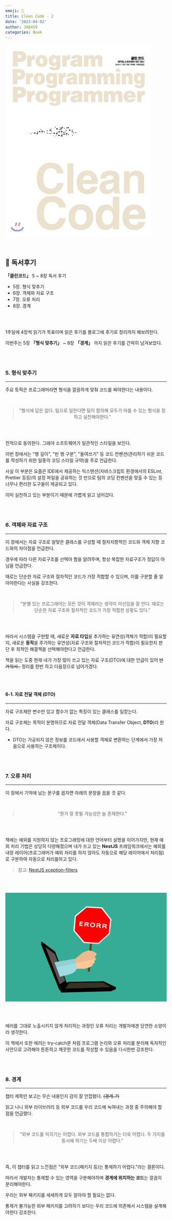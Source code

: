 ```yaml
---
emoji: 📖
title: Clean Code - 2
date: '2023-04-02'
author: JH8459
categories: Book
---
```


![book.jpeg](book.jpeg)

<br>

## 📓 독서후기

**「클린코드」** 5 ~ 8장 독서 후기

- 5장. 형식 맞추기
- 6장. 객체와 자료 구조
- 7장. 오류 처리
- 8장. 경계

<br>
<br>

1주일에 4장씩 읽기가 목표이며 읽은 후기를 블로그에 후기로 정리까지 해보려한다.

이번주는 5장 **「형식 맞추기」** ~ 8장 **「경계」** 까지 읽은 후기를 간략히 남겨보았다.

<br>
<br>

### 5. 형식 맞추기

---

주요 토픽은 프로그래머라면 형식을 깔끔하게 맞춰 코드를 짜야한다는 내용이다.

<br>

> <center>"형식에 답은 없다. 팀으로 일한다면 팀이 합의해 모두가 따를 수 있는 형식을 정하고 실천해야한다."</center>

<br>
<br>

전적으로 동의한다. 그래야 소프트웨어가 일관적인 스타일을 보인다.

이번 장에서는 "행 길이", "빈 행 구분", "들여쓰기" 등 코드 컨벤션(관리하기 쉬운 코드를 작성하기 위한 일종의 코딩 스타일 규약)을 주로 언급한다.

사실 이 부분은 요즘은 IDE에서 제공하는 익스텐션(자바스크립트 환경에서의 ESLint, Prettier 등등)의 설정 파일을 공유하는 것 만으로 팀의 코딩 컨벤션을 맞출 수 있는 등 너무나 편리한 도구들이 제공되고 있다.

이미 실천하고 있는 부분이기 때문에 가볍게 읽고 넘어갔다.

<br>
<br>

### 6. 객체와 자료 구조

---

이 장에서는 자료 구조로 알맞은 클래스를 구성할 때 절차지향적인 코드와 객체 지향 코드와의 차이점을 언급한다.

경우에 따라 다른 자료구조를 선택야 함을 알려주며, 항상 복잡한 자료구조가 정답이 아님을 언급한다.

때로는 단순한 자료 구조와 절차적인 코드가 가장 적합할 수 있으며, 이를 구분할 줄 알아야한다는 사실을 강조한다.

<br>

> <center>"분별 있는 프로그래머는 모든 것이 객체라는 생각이 미신임을 잘 안다. 때로는 단순한 자료 구조와 절차적인 코드가 가장 적합한 상황도 있다."</center>

<br>
<br>

따라서 시스템을 구현할 때, 새료운 **자료 타입**을 추가하는 유연성(객체가 적합)이 필요할 지, 새로운 **동작**을 추가하는 유연성(자료 구조와 절차적인 코드가 적합)이 필요한지 판단 후 최적인 해결책을 선택해야한다고 언급한다.

책을 읽는 도중 현재 내가 가장 많이 쓰고 있는 자료 구조(DTO)에 대한 언급이 있어 ~~반가워서..~~ 정리를 한번 하고 다음장으로 넘어가겠다.

<br>
<br>

#### 6-1. 자료 전달 객체 (DTO)

---

자료 구조체란 변수만 있고 함수가 없는 특징이 있는 클래스를 일컫는다.

자료 구조체는 목적이 분명하므로 자료 전달 객체(Data Transfer Object, **DTO**)라 한다.

- DTO는 가공되지 않은 정보를 코드에서 사용할 객체로 변환하는 단계에서 가장 처음으로 사용하는 구조체이다.

<br>
<br>

### 7. 오류 처리

---

이 장에서 기억에 남는 문구를 꼽자면 아래의 문장을 꼽을 것 같다.

<br>

> <center>"뭔가 잘 못될 가능성은 늘 존재한다."</center>

<br>
<br>

책에는 예외를 지원하지 않는 프로그래밍에 대한 언어부터 설명을 이어가지만, 현재 예외 처리 기법은 상당히 다양해졌으며 내가 쓰고 있는 **NestJS** 프레임워크에서는 예외를 내장 레이어(프로그래머가 예외 처리를 하지 않아도 자동으로 해당 레이어에서 처리됨)로 구분하여 자동으로 처리를하고 있다.

> 참고: <a href="https://docs.nestjs.com/exception-filters" target="_blank">NestJS xception-filters</a>

<br>
<br>

![error.jpeg](error.jpeg)

<br>
<br>

에러를 그대로 노출시키지 않게 처리하는 과정인 오류 처리는 개발자에겐 당연한 소양이라 생각한다.

이 책에서 또한 에러는 try-catch문 처럼 프로그램 논리와 오류 처리를 분리해 독자적인 사안으로 고려해야 튼튼하고 깨끗한 코드를 작성할 수 있음을 다시한번 강조한다.

<br>
<br>

### 8. 경계

---

챕터 제목만 보고는 무슨 내용인지 감이 잘 안잡혔다. ~~(경계..?)~~

읽고 나니 외부 라이브러리 등 외부 코드를 우리 코드에 녹여내는 과정 중 주의해야 할 점을 언급했다.

<br>

> <center>"외부 코드를 익히기는 어렵다. 외부 코드를 통합하기는 더욱 어렵다. 두 가지를 동시에 하기는 두배 이상 어렵다."</center>

<br>
<br>

즉, 이 챕터를 읽고 느낀점은 "외부 코드(패키지 등)는 통제하기 어렵다."라는 결론이다.

따라서 개발자는 통제할 수 있는 영역을 구분해야하며 **경계에 위치하는 코드**는 깔끔히 분리해야한다.

우리는 외부 패키지를 세세하게 모두 알아야 할 필요는 없다.

통제가 불가능한 외부 패키지를 고려하기 보다는 우리 코드에 의존해서 시스템을 설계해야한다 강조한다.

<br>
<br>

```toc

```
